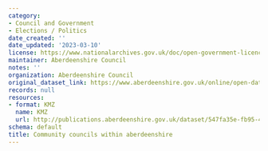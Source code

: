 ```yaml
---
category:
- Council and Government
- Elections / Politics
date_created: ''
date_updated: '2023-03-10'
license: https://www.nationalarchives.gov.uk/doc/open-government-licence/version/3/
maintainer: Aberdeenshire Council
notes: ''
organization: Aberdeenshire Council
original_dataset_link: https://www.aberdeenshire.gov.uk/online/open-data/
records: null
resources:
- format: KMZ
  name: KMZ
  url: http://publications.aberdeenshire.gov.uk/dataset/547fa35e-fb95-49e8-a0a2-281541dbc8a9/resource/a2d0dfbb-5f40-46ed-9a49-8aa45fabf1d6/download/communitycouncilsdata08032023.kmz
schema: default
title: Community councils within aberdeenshire
---
```

